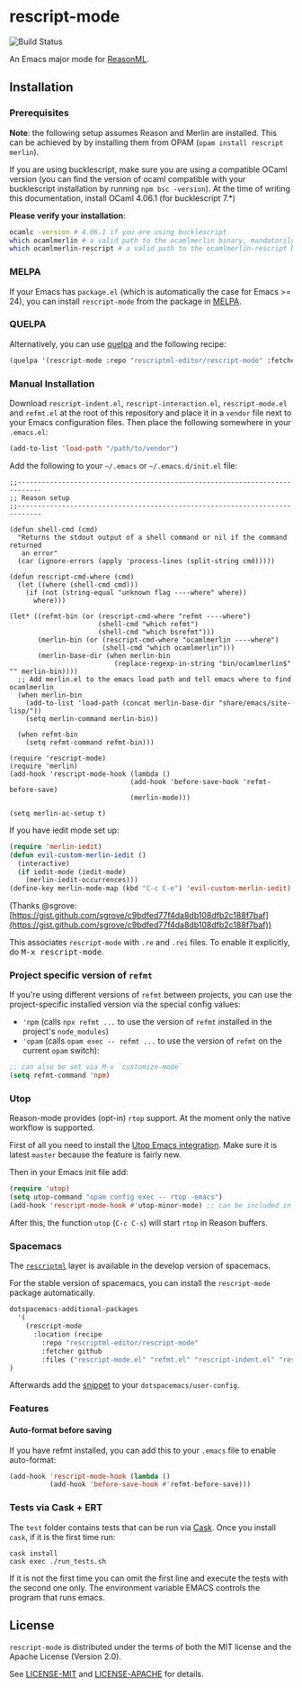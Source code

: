 # rescript-mode
![Build Status](https://travis-ci.org/rescriptml-editor/rescript-mode.svg?branch=master)

An Emacs major mode for [ReasonML](https://rescriptml.github.io/).

## Installation

### Prerequisites

**Note**: the following setup assumes Reason and Merlin are installed. This can be achieved by by installing them from OPAM (`opam install rescript merlin`). 

If you are using bucklescript, make sure you are using a compatible OCaml version (you can find the version of ocaml compatible with your bucklescript installation by running `npm bsc -version`).
At the time of writing this documentation, install OCaml 4.06.1 (for bucklescript 7.\*)

**Please verify your installation**:

```sh
ocamlc -version # 4.06.1 if you are using bucklescript
which ocamlmerlin # a valid path to the ocamlmerlin binary, mandatorily
which ocamlmerlin-rescript # a valid path to the ocamlmerlin-rescript binary, mandatorily
```

### MELPA

If your Emacs has `package.el` (which is automatically the case for Emacs >= 24), you can install `rescript-mode` from the package in [MELPA](https://melpa.org/#/getting-started).

### QUELPA
Alternatively, you can use [quelpa](https://github.com/quelpa/quelpa) and the following recipe:

```lisp
(quelpa '(rescript-mode :repo "rescriptml-editor/rescript-mode" :fetcher github :stable t))
```

### Manual Installation

Download `rescript-indent.el`, `rescript-interaction.el`, `rescript-mode.el` and `refmt.el` at the root of this repository and place it in a `vendor` file next to your Emacs configuration files. Then place the following somewhere in your `.emacs.el`:

```lisp
(add-to-list 'load-path "/path/to/vendor")
```


Add the following to your `~/.emacs` or `~/.emacs.d/init.el` file:

```elisp
;;----------------------------------------------------------------------------
;; Reason setup
;;----------------------------------------------------------------------------

(defun shell-cmd (cmd)
  "Returns the stdout output of a shell command or nil if the command returned
   an error"
  (car (ignore-errors (apply 'process-lines (split-string cmd)))))

(defun rescript-cmd-where (cmd)
  (let ((where (shell-cmd cmd)))
    (if (not (string-equal "unknown flag ----where" where))
      where)))

(let* ((refmt-bin (or (rescript-cmd-where "refmt ----where")
                      (shell-cmd "which refmt")
                      (shell-cmd "which bsrefmt")))
       (merlin-bin (or (rescript-cmd-where "ocamlmerlin ----where")
                       (shell-cmd "which ocamlmerlin")))
       (merlin-base-dir (when merlin-bin
                          (replace-regexp-in-string "bin/ocamlmerlin$" "" merlin-bin))))
  ;; Add merlin.el to the emacs load path and tell emacs where to find ocamlmerlin
  (when merlin-bin
    (add-to-list 'load-path (concat merlin-base-dir "share/emacs/site-lisp/"))
    (setq merlin-command merlin-bin))

  (when refmt-bin
    (setq refmt-command refmt-bin)))

(require 'rescript-mode)
(require 'merlin)
(add-hook 'rescript-mode-hook (lambda ()
                              (add-hook 'before-save-hook 'refmt-before-save)
                              (merlin-mode)))

(setq merlin-ac-setup t)
```

If you have iedit mode set up:

```lisp
(require 'merlin-iedit)
(defun evil-custom-merlin-iedit ()
  (interactive)
  (if iedit-mode (iedit-mode)
    (merlin-iedit-occurrences)))
(define-key merlin-mode-map (kbd "C-c C-e") 'evil-custom-merlin-iedit)
```

(Thanks @sgrove: [https://gist.github.com/sgrove/c9bdfed77f4da8db108dfb2c188f7baf](https://gist.github.com/sgrove/c9bdfed77f4da8db108dfb2c188f7baf))

This associates `rescript-mode` with `.re` and `.rei` files. To enable it explicitly, do <kbd>M-x rescript-mode</kbd>.

### Project specific version of `refmt`

If you're using different versions of `refmt` between projects, you can use the project-specific installed version via the special config values:
- `'npm` (calls `npx refmt ...` to use the version of `refmt` installed in the project's `node_modules`) 
- `'opam` (calls `opam exec -- refmt ...` to use the version of `refmt` on the current `opam` switch):

```lisp
;; can also be set via M-x `customize-mode`
(setq refmt-command 'npm)
```

### Utop

Reason-mode provides (opt-in) `rtop` support. At the moment only the native workflow is supported.

First of all you need to install the [Utop Emacs integration](https://github.com/diml/utop#integration-with-emacs). Make sure it is latest `master` because the feature is fairly new.

Then in your Emacs init file add:

```lisp
(require 'utop)
(setq utop-command "opam config exec -- rtop -emacs")
(add-hook 'rescript-mode-hook #'utop-minor-mode) ;; can be included in the hook above as well
```

After this, the function `utop` (`C-c C-s`) will start `rtop` in Reason buffers.

### Spacemacs

The [`rescriptml`](https://develop.spacemacs.org/layers/+lang/rescriptml/README.html) layer is available in the develop version of spacemacs.


For the stable version of spacemacs, you can install the `rescript-mode` package automatically.

```lisp
dotspacemacs-additional-packages
  '(
    (rescript-mode
      :location (recipe
        :repo "rescriptml-editor/rescript-mode"
        :fetcher github
        :files ("rescript-mode.el" "refmt.el" "rescript-indent.el" "rescript-interaction.el")))
)
```

Afterwards add the [snippet](#manual-installation) to your `dotspacemacs/user-config`.

### Features

#### Auto-format before saving

If you have refmt installed, you can add this to your `.emacs` file to enable
auto-format:

```lisp
(add-hook 'rescript-mode-hook (lambda ()
          (add-hook 'before-save-hook #'refmt-before-save)))
```

### Tests via Cask + ERT

The `test` folder contains tests that can be run via [Cask](https://github.com/cask/cask).
Once you install `cask`, if it is the first time run:

```
cask install
cask exec ./run_tests.sh
```

If it is not the first time you can omit the first line and execute the tests with the second one only.
The environment variable EMACS controls the program that runs emacs.

## License

`rescript-mode` is distributed under the terms of both the MIT license and the
Apache License (Version 2.0).

See [LICENSE-MIT](LICENSE-MIT) and [LICENSE-APACHE](LICENSE-APACHE) for details.
